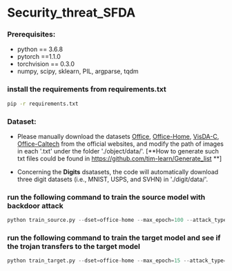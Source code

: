 # Security_threat_SFDA

### Prerequisites:
- python == 3.6.8
- pytorch ==1.1.0
- torchvision == 0.3.0
- numpy, scipy, sklearn, PIL, argparse, tqdm

### install the requirements from requirements.txt
```bash
pip -r requirements.txt
```
### Dataset:

- Please manually download the datasets [Office](https://drive.google.com/file/d/0B4IapRTv9pJ1WGZVd1VDMmhwdlE/view), [Office-Home](https://drive.google.com/file/d/0B81rNlvomiwed0V1YUxQdC1uOTg/view), [VisDA-C](https://github.com/VisionLearningGroup/taskcv-2017-public/tree/master/classification), [Office-Caltech](http://www.vision.caltech.edu/Image_Datasets/Caltech256/256_ObjectCategories.tar) from the official websites, and modify the path of images in each '.txt' under the folder './object/data/'. [**How to generate such txt files could be found in https://github.com/tim-learn/Generate_list **]

- Concerning the **Digits** dsatasets, the code will automatically download three digit datasets (i.e., MNIST, USPS, and SVHN) in './digit/data/'.    


### run the following command to train the source model with backdoor attack    
```py
python train_source.py --dset=office-home --max_epoch=100 --attack_type=badnet --device=cuda:0 --s=0
```

### run the following command to train the target model and see if the trojan transfers to the target model    
```py
python train_target.py --dset=office-home --max_epoch=15 --attack_type=badnet --device=cuda:0 --s=0
```